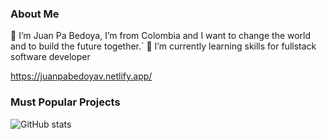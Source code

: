 ### About Me 
🙋 I’m Juan Pa Bedoya, I’m from Colombia and I want to change the world and to build the future together.´
🌱 I’m currently learning skills for fullstack software developer

https://juanpabedoyav.netlify.app/

### Must Popular Projects

![GitHub stats](https://github-readme-stats.vercel.app/api?username=Stats&show_icons=true)  
